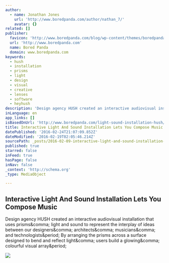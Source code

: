 ```yaml
---
author:
  - name: Jonathan Jones
    url: 'http://www.boredpanda.com/author/nathan_7/'
    avatar: {}
related: []
publisher:
  favicon: 'http://www.boredpanda.com/blog/wp-content/themes/boredpanda/favicon.ico'
  url: 'http://www.boredpanda.com'
  name: Bored Panda
  domain: www.boredpanda.com
keywords:
  - hush
  - installation
  - prisms
  - light
  - design
  - visual
  - creative
  - lenses
  - software
  - heyhush
description: 'Design agency HUSH created an interactive audiovisual installation that uses prisms, light and sound to represent the interplay of ideas between our designers, architects, musicians, and technologists. By arranging the prisms across a surface designed to bend and reflect light, users build a glowing, colourful visual array.'
inLanguage: en
app_links: []
isBasedOnUrl: 'http://www.boredpanda.com/light-sound-installation-hush/?utm_source=iosapp&utm_medium=social&utm_campaign=iosapp'
title: Interactive Light And Sound Installation Lets You Compose Music
datePublished: '2016-02-24T21:07:09.852Z'
dateModified: '2016-02-19T02:05:46.214Z'
sourcePath: _posts/2016-02-09-interactive-light-and-sound-installation-lets-you-compose-mu.md
published: true
starred: false
inFeed: true
hasPage: false
inNav: false
_context: 'http://schema.org'
_type: MediaObject

---
```

<article style=""><h1>Interactive Light And Sound Installation Lets You Compose Music</h1><p>Design agency HUSH created an interactive audiovisual installation that uses prisms&amp;comma; light and sound to represent the interplay of ideas between our designers&amp;comma; architects&amp;comma; musicians&amp;comma; and technologists&amp;period; By arranging the prisms across a surface designed to bend and reflect light&amp;comma; users build a glowing&amp;comma; colourful visual array&amp;period;</p><img src="http://static.boredpanda.com/blog/wp-content/uploads/2016/02/fb_thumb_56b4a99bd967a.jpg" /></article>